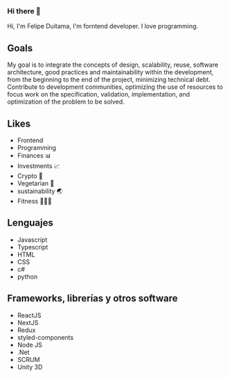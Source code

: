 ### Hi there 👋
Hi, I'm Felipe Duitama, I'm forntend developer. I love programming.

## Goals
My goal is to integrate the concepts of design, scalability, reuse, software architecture, good practices and maintainability within the development, from the beginning to the end of the project, minimizing technical debt. Contribute to development communities, optimizing the use of resources to focus work on the specification, validation, implementation, and optimization of the problem to be solved.

## Likes
- Frontend
- Programming
- Finances 📊
- Investments 📈
- Crypto 🔐
- Vegetarian 🌱 
- sustainability 🌏
- Fitness 🏃🏻‍♀️


## Lenguajes

- Javascript
- Typescript
- HTML
- CSS
- c#
- python

## Frameworks, librerías y otros software

- ReactJS
- NextJS
- Redux
- styled-components
- Node JS
- .Net
- SCRUM
- Unity 3D


<!--
**felipedc09/felipedc09** is a ✨ _special_ ✨ repository because its `README.md` (this file) appears on your GitHub profile.

Here are some ideas to get you started:

- 🔭 I’m currently working on ...
- 🌱 I’m currently learning ...
- 👯 I’m looking to collaborate on ...
- 🤔 I’m looking for help with ...
- 💬 Ask me about ...
- 📫 How to reach me: ...
- 😄 Pronouns: ...
- ⚡ Fun fact: ...
-->
